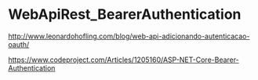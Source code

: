 # WebApiRest_BearerAuthentication

http://www.leonardohofling.com/blog/web-api-adicionando-autenticacao-oauth/

https://www.codeproject.com/Articles/1205160/ASP-NET-Core-Bearer-Authentication